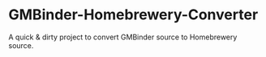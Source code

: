 # GMBinder-Homebrewery-Converter
 A quick & dirty project to convert GMBinder source to Homebrewery source.
